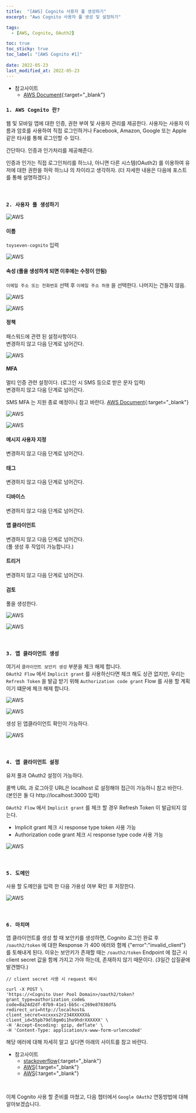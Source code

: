 ```yaml
---
title:  "[AWS] Cognito 사용자 풀 생성하기"
excerpt: "Aws Cognito 사용자 풀 생성 및 설정하기"

tags:
  - [AWS, Cognito, OAuth2]

toc: true
toc_sticky: true
toc_label: "[AWS Cognito #1]"
 
date: 2022-05-23
last_modified_at: 2022-05-23
---
```



- 참고사이트
  - [AWS Document](https://docs.aws.amazon.com/cognito/latest/developerguide/what-is-amazon-cognito.html){:target="_blank"}



### ``1. AWS Cognito 란?``

웹 및 모바일 앱에 대한 인증, 권한 부여 및 사용자 관리를 제공한다. 사용자는 사용자 이름과 암호를 사용하여 직접 로그인하거나 Facebook, Amazon, Google 또는 Apple 같은 타사를 통해 로그인할 수 있다.

간단하다. 인증과 인가처리를 제공해준다.

인증과 인가는 직접 로그인처리를 하느냐, 아니면 다른 시스템(OAuth2) 를 이용하여 유저에 대한 권한을 허락 하느냐 의 차이라고 생각하자.
(더 자세한 내용은 다음에 포스트를 통해 설명하겠다.)

<br>


### ``2. 사용자 풀 생성하기``


![AWS](/assets/image/aws/AWS_Cognito_01.PNG)


#### 이름

`toyseven-cognito` 입력

![AWS](/assets/image/aws/AWS_Cognito_02.PNG)


#### 속성 (풀을 생성하게 되면 이후에는 수정이 안됨)

`이메일 주소 또는 전화번호` 선택 후 `이메일 주소 허용` 을 선택한다. 나머지는 건들지 않음.

![AWS](/assets/image/aws/AWS_Cognito_03.PNG)

![AWS](/assets/image/aws/AWS_Cognito_04.PNG)


#### 정책 

패스워드에 관련 된 설정사항이다.<br>
변경하지 않고 다음 단계로 넘어간다. <br>

![AWS](/assets/image/aws/AWS_Cognito_05.PNG)


#### MFA

멀티 인증 관련 설정이다. (로그인 시 SMS 등으로 받은 문자 입력) <br>
변경하지 않고 다음 단계로 넘어간다. <br>

SMS MFA 는 지원 종료 예정이니 참고 바란다. 
[AWS Document](https://docs.aws.amazon.com/ko_kr/IAM/latest/UserGuide/id_credentials_mfa.html){:target="_blank"}

![AWS](/assets/image/aws/AWS_Cognito_06.PNG)

![AWS](/assets/image/aws/AWS_Cognito_07.PNG)


#### 메시지 사용자 지정

변경하지 않고 다음 단계로 넘어간다. <br>


#### 태그

변경하지 않고 다음 단계로 넘어간다. <br>


#### 디바이스

변경하지 않고 다음 단계로 넘어간다. <br>


#### 앱 클라이언트

변경하지 않고 다음 단계로 넘어간다. <br>
(풀 생성 후 작업이 가능합니다.)


#### 트리거

변경하지 않고 다음 단계로 넘어간다. <br>


#### 검토

풀을 생성한다. 

![AWS](/assets/image/aws/AWS_Cognito_08.PNG)

![AWS](/assets/image/aws/AWS_Cognito_09.PNG)

<br>


### ``3. 앱 클라이언트 생성 ``

여기서 `클라이언트 보안키 생성` 부분을 체크 해제 합니다. <br>
`OAuth2 Flow` 에서 `Implicit grant` 를 사용하신다면 체크 해도 상관 없지만,
우리는 `Refresh Token` 을 발급 받기 위해 `Authorization code grant` Flow 를 사용 할 계획이기 떄문에 체크 해제 합니다.




![AWS](/assets/image/aws/AWS_Cognito_10.PNG)

![AWS](/assets/image/aws/AWS_Cognito_11.PNG)


생성 된 앱클라이언트 확인이 가능하다.

![AWS](/assets/image/aws/AWS_Cognito_12.PNG)

<br>


### ``4. 앱 클라이언트 설정 ``

유저 풀과 OAuth2 설정이 가능하다.

콜백 URL 과 로그아웃 URL은 localhost 로 설정해야 접근이 가능하니 참고 바란다.<br>
(본인은 둘 다 http://localhost:3000 입력)<br>

`OAuth2 Flow` 에서 `Implicit grant` 를 체크 할 경우 Refresh Token 이 발급되지 않는다. 

- Implicit grant 체크 시 response type token 사용 가능
- Authorization code grant 체크 시 response type code 사용 가능


![AWS](/assets/image/aws/AWS_Cognito_13.PNG)

<br>


### ``5. 도메인``

사용 할 도메인을 입력 한 다음 가용성 여부 확인 후 저장한다.

![AWS](/assets/image/aws/AWS_Cognito_14.PNG)

<br>


### ``6. 마치며``


앱 클라이언트를 생성 할 때 보안키를 생성하면, Cognito 로그인 완료 후 `/oauth2/token` 에 대한 Response 가 400 에러와 함께 {"error":"invalid_client"} 를 토해내게 된다. 이유는 보안키가 존재할 때는 `/oauth2/token` Endpoint 에 접근 시 client secret 값을 함께 가지고 가야 하는데, 존재하지 않기 때문이다. (3일간 삽질끝에 발견했다.)

```console
// client secret 사용 시 request 예시

curl -X POST \
'https://<Cognito User Pool Domain>/oauth2/token?
grant_type=authorization_code&
code=8a24d2df-07b9-41e1-bb5c-c269e87838df&
redirect_uri=http://localhost&
client_secret=xcxxxs2r234XXXXXX&
client_id=55pb79dl8gm0i1ho9hdrXXXXXX' \
-H 'Accept-Encoding: gzip, deflate' \
-H 'Content-Type: application/x-www-form-urlencoded'
```

해당 에러에 대해 자세히 알고 싶다면 아래의 사이트를 참고 바란다.

- 참고사이트
  - [stackoverflow](https://stackoverflow.com/questions/54578397/token-endpoint-returns-invalid-client-without-client-secret){:target="_blank"}
  - [AWS](https://docs.aws.amazon.com/cognito/latest/developerguide/cognito-user-pools-app-idp-settings.html){:target="_blank"}
  - [AWS](https://datatracker.ietf.org/doc/html/rfc6749#page-24){:target="_blank"}


<br>

이제 Cognito 사용 할 준비를 마쳤고, 다음 챕터에서 `Google OAuth2`  연동방법에 대해 알아보겠습니다.



